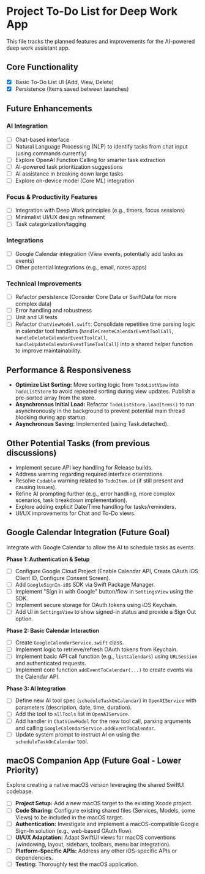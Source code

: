 # Project To-Do List for Deep Work App

This file tracks the planned features and improvements for the AI-powered deep work assistant app.

## Core Functionality
- [x] Basic To-Do List UI (Add, View, Delete)
- [x] Persistence (Items saved between launches)

## Future Enhancements

### AI Integration
- [ ] Chat-based interface
- [ ] Natural Language Processing (NLP) to identify tasks from chat input (using commands currently)
- [ ] Explore OpenAI Function Calling for smarter task extraction
- [ ] AI-powered task prioritization suggestions
- [ ] AI assistance in breaking down large tasks
- [ ] Explore on-device model (Core ML) integration

### Focus & Productivity Features
- [ ] Integration with Deep Work principles (e.g., timers, focus sessions)
- [ ] Minimalist UI/UX design refinement
- [ ] Task categorization/tagging

### Integrations
- [ ] Google Calendar integration (View events, potentially add tasks as events)
- [ ] Other potential integrations (e.g., email, notes apps)

### Technical Improvements
- [ ] Refactor persistence (Consider Core Data or SwiftData for more complex data)
- [ ] Error handling and robustness
- [ ] Unit and UI tests 
- [ ] Refactor `ChatViewModel.swift`: Consolidate repetitive time parsing logic in calendar tool handlers (`handleCreateCalendarEventToolCall`, `handleDeleteCalendarEventToolCall`, `handleUpdateCalendarEventTimeToolCall`) into a shared helper function to improve maintainability.

## Performance & Responsiveness

*   **Optimize List Sorting:** Move sorting logic from `TodoListView` into `TodoListStore` to avoid repeated sorting during view updates. Publish a pre-sorted array from the store.
*   **Asynchronous Initial Load:** Refactor `TodoListStore.loadItems()` to run asynchronously in the background to prevent potential main thread blocking during app startup.
*   **Asynchronous Saving:** Implemented (using Task.detached).

## Other Potential Tasks (from previous discussions)

*   Implement secure API key handling for Release builds.
*   Address warning regarding required interface orientations.
*   Resolve `Codable` warning related to `TodoItem.id` (if still present and causing issues).
*   Refine AI prompting further (e.g., error handling, more complex scenarios, task breakdown implementation).
*   Explore adding explicit Date/Time handling for tasks/reminders.
*   UI/UX improvements for Chat and To-Do views.

## Google Calendar Integration (Future Goal)

Integrate with Google Calendar to allow the AI to schedule tasks as events.

**Phase 1: Authentication & Setup**
- [ ] Configure Google Cloud Project (Enable Calendar API, Create OAuth iOS Client ID, Configure Consent Screen).
- [ ] Add `GoogleSignIn-iOS` SDK via Swift Package Manager.
- [ ] Implement "Sign in with Google" button/flow in `SettingsView` using the SDK.
- [ ] Implement secure storage for OAuth tokens using iOS Keychain.
- [ ] Add UI in `SettingsView` to show signed-in status and provide a Sign Out option.

**Phase 2: Basic Calendar Interaction**
- [ ] Create `GoogleCalendarService.swift` class.
- [ ] Implement logic to retrieve/refresh OAuth tokens from Keychain.
- [ ] Implement basic API call function (e.g., `listCalendars`) using `URLSession` and authenticated requests.
- [ ] Implement core function `addEventToCalendar(...)` to create events via the Calendar API.

**Phase 3: AI Integration**
- [ ] Define new AI tool spec (`scheduleTaskOnCalendar`) in `OpenAIService` with parameters (description, date, time, duration).
- [ ] Add the tool to `allTools` list in `OpenAIService`.
- [ ] Add handler in `ChatViewModel` for the new tool call, parsing arguments and calling `GoogleCalendarService.addEventToCalendar`.
- [ ] Update system prompt to instruct AI on using the `scheduleTaskOnCalendar` tool. 

## macOS Companion App (Future Goal - Lower Priority)

Explore creating a native macOS version leveraging the shared SwiftUI codebase.

- [ ] **Project Setup:** Add a new macOS target to the existing Xcode project.
- [ ] **Code Sharing:** Configure existing shared files (Services, Models, some Views) to be included in the macOS target.
- [ ] **Authentication:** Investigate and implement a macOS-compatible Google Sign-In solution (e.g., web-based OAuth flow).
- [ ] **UI/UX Adaptation:** Adapt SwiftUI views for macOS conventions (windowing, layout, sidebars, toolbars, menu bar integration).
- [ ] **Platform-Specific APIs:** Address any other iOS-specific APIs or dependencies.
- [ ] **Testing:** Thoroughly test the macOS application. 
